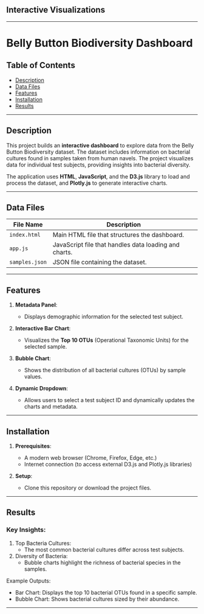 ## Interactive Visualizations
---

# Belly Button Biodiversity Dashboard

## Table of Contents
- [Description](#description)
- [Data Files](#data-files)
- [Features](#features)
- [Installation](#installation)
- [Results](#results)

---

## Description

This project builds an **interactive dashboard** to explore data from the Belly Button Biodiversity dataset. The dataset includes information on bacterial cultures found in samples taken from human navels. The project visualizes data for individual test subjects, providing insights into bacterial diversity.

The application uses **HTML**, **JavaScript**, and the **D3.js** library to load and process the dataset, and **Plotly.js** to generate interactive charts.

---

## Data Files

| File Name         | Description                                           |
|-------------------|-------------------------------------------------------|
| `index.html`      | Main HTML file that structures the dashboard.         |
| `app.js`          | JavaScript file that handles data loading and charts. |
| `samples.json`    | JSON file containing the dataset.                     |

---

## Features

1. **Metadata Panel**:
   - Displays demographic information for the selected test subject.

2. **Interactive Bar Chart**:
   - Visualizes the **Top 10 OTUs** (Operational Taxonomic Units) for the selected sample.

3. **Bubble Chart**:
   - Shows the distribution of all bacterial cultures (OTUs) by sample values.

4. **Dynamic Dropdown**:
   - Allows users to select a test subject ID and dynamically updates the charts and metadata.

---

## Installation

1. **Prerequisites**:
   - A modern web browser (Chrome, Firefox, Edge, etc.)
   - Internet connection (to access external D3.js and Plotly.js libraries)

2. **Setup**:
   - Clone this repository or download the project files.
---

## Results

### Key Insights:

1.	Top Bacteria Cultures:
      - The most common bacterial cultures differ across test subjects.
2.	Diversity of Bacteria:
      - Bubble charts highlight the richness of bacterial species in the samples.

Example Outputs:
   - Bar Chart: Displays the top 10 bacterial OTUs found in a specific sample.
   - Bubble Chart: Shows bacterial cultures sized by their abundance.
---